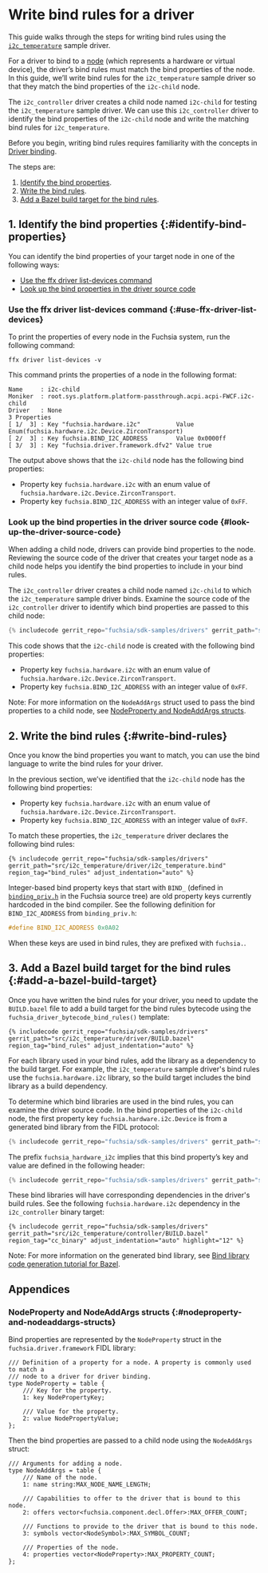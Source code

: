 # Write bind rules for a driver

This guide walks through the steps for writing bind rules using the
[`i2c_temperature`][i2c-temperature-sample-driver] sample driver.

For a driver to bind to a [node][drivers-and-nodes] (which represents a hardware
or virtual device), the driver’s bind rules must match the bind properties of the
node. In this guide, we’ll write bind rules for the `i2c_temperature` sample
driver so that they match the bind properties of the `i2c-child` node.

The `i2c_controller` driver creates a child node named `i2c-child` for testing
the `i2c_temperature` sample driver. We can use this `i2c_controller` driver to
identify the bind properties of the `i2c-child` node and write the matching
bind rules for `i2c_temperature`.

Before you begin, writing bind rules requires familiarity with the concepts
in [Driver binding][driver-binding].

The steps are:

1.  [Identify the bind properties](#identify-bind-properties).
1.  [Write the bind rules](#write-bind-rules).
1.  [Add a Bazel build target for the bind rules](#add-a-bazel-build-target).

## 1. Identify the bind properties {:#identify-bind-properties}

You can identify the bind properties of your target node in one of the following ways:

*   [Use the ffx driver list-devices command](#use-ffx-driver-list-devices)
*   [Look up the bind properties in the driver source code](#look-up-the-driver-source-code)

### Use the ffx driver list-devices command {:#use-ffx-driver-list-devices}

To print the properties of every node in the Fuchsia system, run the following command:

```posix-terminal
ffx driver list-devices -v
```

This command prints the properties of a node in the following format:

```none {:.devsite-disable-click-to-copy}
Name     : i2c-child
Moniker  : root.sys.platform.platform-passthrough.acpi.acpi-FWCF.i2c-child
Driver   : None
3 Properties
[ 1/  3] : Key "fuchsia.hardware.i2c"          Value Enum(fuchsia.hardware.i2c.Device.ZirconTransport)
[ 2/  3] : Key fuchsia.BIND_I2C_ADDRESS        Value 0x0000ff
[ 3/  3] : Key "fuchsia.driver.framework.dfv2" Value true
```

The output above shows that the `i2c-child` node has the following bind properties:

*   Property key `fuchsia.hardware.i2c` with an enum value of
    `fuchsia.hardware.i2c.Device.ZirconTransport`.
*   Property key `fuchsia.BIND_I2C_ADDRESS` with an integer value of `0xFF`.

### Look up the bind properties in the driver source code {#look-up-the-driver-source-code}

When adding a child node, drivers can provide bind properties to the node.
Reviewing the source code of the driver that creates your target node as a child
node helps you identify the bind properties to include in your bind rules.

The `i2c_controller` driver creates a child node named `i2c-child` to which the
`i2c_temperature` sample driver binds. Examine the source code of the
`i2c_controller` driver to identify which bind properties are passed to this
child node:

```cpp {:.devsite-disable-click-to-copy}
{% includecode gerrit_repo="fuchsia/sdk-samples/drivers" gerrit_path="src/i2c_temperature/controller/i2c_controller.cc" region_tag="add_child_properties" adjust_indentation="auto" %}
```

This code shows that the `i2c-child` node is created with the following bind
properties:

*   Property key `fuchsia.hardware.i2c` with an enum value of
    `fuchsia.hardware.i2c.Device.ZirconTransport`.
*   Property key `fuchsia.BIND_I2C_ADDRESS` with an integer value of `0xFF`.

Note: For more information on the `NodeAddArgs` struct used to pass the bind
properties to a child node, see
[NodeProperty and NodeAddArgs structs](#nodeproperty-and-nodeaddargs-structs).

## 2. Write the bind rules {:#write-bind-rules}

Once you know the bind properties you want to match, you can use the bind
language to write the bind rules for your driver.

In the previous section, we’ve identified that the `i2c-child` node has the
following bind properties:

*   Property key `fuchsia.hardware.i2c` with an enum value of
    `fuchsia.hardware.i2c.Device.ZirconTransport`.
*   Property key `fuchsia.BIND_I2C_ADDRESS` with an integer value of `0xFF`.

To match these properties, the `i2c_temperature` driver declares the following
bind rules:

```none {:.devsite-disable-click-to-copy}
{% includecode gerrit_repo="fuchsia/sdk-samples/drivers" gerrit_path="src/i2c_temperature/driver/i2c_temperature.bind" region_tag="bind_rules" adjust_indentation="auto" %}
```

Integer-based bind property keys that start with `BIND_` (defined in
[`binding_priv.h`][binding-prev-h] in the Fuchsia source tree) are old property
keys currently hardcoded in the bind compiler. See the following definition for
`BIND_I2C_ADDRESS` from `binding_priv.h`:

```cpp {:.devsite-disable-click-to-copy}
#define BIND_I2C_ADDRESS 0x0A02
```

When these keys are used in bind rules, they are prefixed with `fuchsia.`.

## 3. Add a Bazel build target for the bind rules {:#add-a-bazel-build-target}

Once you have written the bind rules for your driver, you need to update the
`BUILD.bazel` file to add a build target for the bind rules bytecode using the
`fuchsia_driver_bytecode_bind_rules()` template:

```bazel {:.devsite-disable-click-to-copy}
{% includecode gerrit_repo="fuchsia/sdk-samples/drivers" gerrit_path="src/i2c_temperature/driver/BUILD.bazel" region_tag="bind_rules" adjust_indentation="auto" %}
```

For each library used in your bind rules, add the library as a dependency to the
build target. For example, the `i2c_temperature` sample driver's bind rules use
the `fuchsia.hardware.i2c` library, so the build target includes the bind library
as a build dependency.

To determine which bind libraries are used in the bind rules, you can examine
the driver source code. In the bind properties of the `i2c-child` node, the
first property key `fuchsia.hardware.i2c.Device` is from a generated bind
library from the FIDL protocol:

```cpp {:.devsite-disable-click-to-copy}
{% includecode gerrit_repo="fuchsia/sdk-samples/drivers" gerrit_path="src/i2c_temperature/controller/i2c_controller.cc" region_tag="add_child_properties" adjust_indentation="auto" highlight="3,4,5,6,7,8" %}
```

The prefix `fuchsia_hardware_i2c` implies that this bind property’s key and
value are defined in the following header:

```cpp {:.devsite-disable-click-to-copy}
{% includecode gerrit_repo="fuchsia/sdk-samples/drivers" gerrit_path="src/i2c_temperature/controller/i2c_controller.cc" region_tag="bind_imports" adjust_indentation="auto" %}
```

These bind libraries will have corresponding dependencies in the driver's build
rules. See the following `fuchsia.hardware.i2c` dependency in the `i2c_controller`
binary target:

```bazel {:.devsite-disable-click-to-copy}
{% includecode gerrit_repo="fuchsia/sdk-samples/drivers" gerrit_path="src/i2c_temperature/controller/BUILD.bazel" region_tag="cc_binary" adjust_indentation="auto" highlight="12" %}
```

Note: For more information on the generated bind library, see
[Bind library code generation tutorial for Bazel][bind-library-tutorial].

## Appendices

### NodeProperty and NodeAddArgs structs {:#nodeproperty-and-nodeaddargs-structs}

Bind properties are represented by the `NodeProperty` struct in the
`fuchsia.driver.framework` FIDL library:

```fidl {:.devsite-disable-click-to-copy}
/// Definition of a property for a node. A property is commonly used to match a
/// node to a driver for driver binding.
type NodeProperty = table {
    /// Key for the property.
    1: key NodePropertyKey;

    /// Value for the property.
    2: value NodePropertyValue;
};
```

Then the bind properties are passed to a child node using the `NodeAddArgs`
struct:

```fidl {:.devsite-disable-click-to-copy}
/// Arguments for adding a node.
type NodeAddArgs = table {
    /// Name of the node.
    1: name string:MAX_NODE_NAME_LENGTH;

    /// Capabilities to offer to the driver that is bound to this node.
    2: offers vector<fuchsia.component.decl.Offer>:MAX_OFFER_COUNT;

    /// Functions to provide to the driver that is bound to this node.
    3: symbols vector<NodeSymbol>:MAX_SYMBOL_COUNT;

    /// Properties of the node.
    4: properties vector<NodeProperty>:MAX_PROPERTY_COUNT;
};
```

<!-- Reference links -->

[i2c-temperature-sample-driver]: https://fuchsia.googlesource.com/sdk-samples/drivers/+/refs/heads/main/src/i2c_temperature/
[drivers-and-nodes]: /docs/concepts/drivers/drivers_and_nodes.md
[driver-binding]: /docs/concepts/drivers/driver_binding.md
[binding-prev-h]: /src/lib/ddk/include/lib/ddk/binding_priv.h
[protodefs-h]: /src/lib/ddk/include/lib/ddk/protodefs.h
[fuchsia-i2c-bind-library]: /src/devices/bind/fuchsia.i2c/fuchsia.i2c.bind
[bind-library-tutorial]: /docs/development/sdk/bind-libraries-codegen-bazel.md
